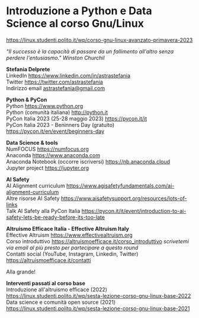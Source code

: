 # Introduzione a Python e Data Science al corso Gnu/Linux
https://linux.studenti.polito.it/wp/corso-gnu-linux-avanzato-primavera-2023

*"Il successo è la capacità di passare da un fallimento all'altro senza perdere l'entusiasmo." Winston Churchil*

**Stefania Delprete**  
LinkedIn https://www.linkedin.com/in/astrastefania   
Twitter https://twitter.com/astrastefania  
Indirizzo email astrastefania@gmail.com  

**Python & PyCon**  
Python https://www.python.org  
Python (comunità italiana) http://python.it  
PyCon Italia 2023 (25-28 maggio 2023) https://pycon.it/it   
PyCon Italia 2023 - Beninners Day (gratuito) https://pycon.it/en/event/beginners-day  

**Data Science & tools**  
NumFOCUS https://numfocus.org  
Anaconda https://www.anaconda.com  
Anaconda Notebook (occorre iscriversi) https://nb.anaconda.cloud  
Jupyter project https://jupyter.org  

**AI Safety**  
AI Alignment curriculum https://www.agisafetyfundamentals.com/ai-alignment-curriculum  
Altre risorse AI Safety https://www.aisafetysupport.org/resources/lots-of-links  
Talk AI Safety alla PyCon Italia https://pycon.it/it/event/introduction-to-ai-safety-lets-be-ready-before-its-too-late

**Altruismo Efficace Italia - Effective Altruism Italy**  
Effective Altruism https://www.effectivealtruism.org  
Corso introduttivo https://altruismoefficace.it/corso_introduttivo *scrivetemi via email al più presto per partecipare a questo round*  
Contatti social (YouTube, Instagram, Linkedin, Twitter) https://altruismoefficace.it/contatti  

Alla grande!

**Interventi passati al corso base**  
Introduzione all'altruismo efficace (2022) https://linux.studenti.polito.it/wp/sesta-lezione-corso-gnu-linux-base-2022  
Data science e comunità open source (2021) https://linux.studenti.polito.it/wp/sesta-lezione-corso-gnu-linux-base-2021  
